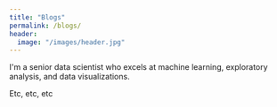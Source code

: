 ```yaml
---
title: "Blogs"
permalink: /blogs/
header:
  image: "/images/header.jpg"
---
```


I'm a senior data scientist who excels at machine learning, exploratory analysis, and data visualizations.

Etc, etc, etc
